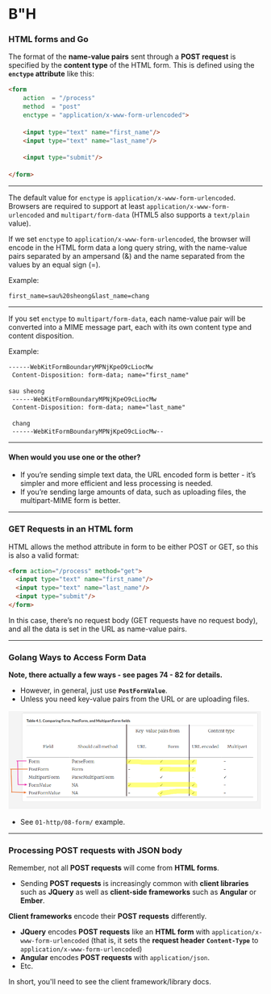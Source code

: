 # B"H


### HTML forms and Go

The format of the **name-value pairs** sent through a **POST request** is specified by the **content type** of the HTML form. This is defined using the **`enctype` attribute** like this:

```html
<form 
    action  = "/process" 
    method  = "post" 
    enctype = "application/x-www-form-urlencoded">

    <input type="text" name="first_name"/>
    <input type="text" name="last_name"/>
    
    <input type="submit"/>

</form>
```

---

The default value for `enctype` is `application/x-www-form-urlencoded`. Browsers are required to support at least `application/x-www-form-urlencoded` and `multipart/form-data` (HTML5 also supports a `text/plain` value).

If we set `enctype` to `application/x-www-form-urlencoded`, the browser will encode in the HTML form data a long query string, with the name-value pairs separated by an ampersand (&) and the name separated from the values by an equal sign (=). 

Example:

```http
first_name=sau%20sheong&last_name=chang
```

---

If you set `enctype` to `multipart/form-data`, each name-value pair will be converted into a MIME message part, each with its own content type and content disposition.

Example:

```http
------WebKitFormBoundaryMPNjKpeO9cLiocMw
 Content-Disposition: form-data; name="first_name"

sau sheong
 ------WebKitFormBoundaryMPNjKpeO9cLiocMw
 Content-Disposition: form-data; name="last_name"

 chang
 ------WebKitFormBoundaryMPNjKpeO9cLiocMw--
```

---

#### When would you use one or the other? 

- If you’re sending simple text data, the URL encoded form is better - it’s simpler and more efficient and less processing is needed. 
- If you’re sending large amounts of data, such as uploading files, the multipart-MIME form is better. 

---

### GET Requests in an HTML form 

HTML allows the method attribute in form to be either POST or GET, so this is also a valid format:

```html
<form action="/process" method="get">
  <input type="text" name="first_name"/>
  <input type="text" name="last_name"/>
  <input type="submit"/>
</form>
``` 

In this case, there’s no request body (GET requests have no request body), and all the data is set in the URL as name-value pairs.

---

### Golang Ways to Access Form Data

**Note, there actually a few ways - see pages 74 - 82 for details.**
- However, in general, just use **`PostFormValue`**. 
- Unless you need key-value pairs from the URL or are uploading files.


![](img/go-form.png)

- See `01-http/08-form/` example.

---

### Processing POST requests with JSON body

Remember, not all **POST requests** will come from **HTML forms**. 
- Sending **POST requests** is increasingly common with **client libraries** such as **JQuery** as well as **client-side frameworks** such as **Angular** or **Ember**.

**Client frameworks** encode their **POST requests** differently. 
- **JQuery** encodes **POST requests** like an **HTML form** with `application/x-www-form-urlencoded` (that is, it sets the **request header** **`Content-Type`** to `application/x-www-form-urlencoded`) 
- **Angular** encodes **POST requests** with `application/json`. 
- Etc.

In short, you'll need to see the client framework/library docs.